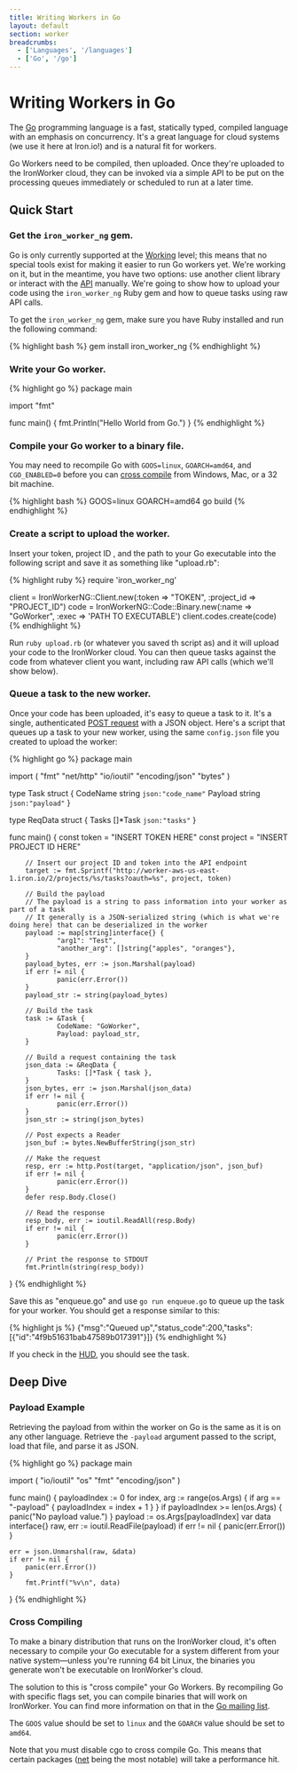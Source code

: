 ```yaml
---
title: Writing Workers in Go
layout: default
section: worker
breadcrumbs:
  - ['Languages', '/languages']
  - ['Go', '/go']
---
```


# Writing Workers in Go

The [Go](http://www.golang.org) programming language is a fast, statically 
typed, compiled language with an emphasis on concurrency. It's a great language 
for cloud systems (we use it here at Iron.io!) and is a natural fit for workers.

Go Workers need to be compiled, then uploaded. Once they're uploaded to the 
IronWorker cloud, they can be invoked via a simple API to be put on the 
processing queues immediately or scheduled to run at a later time.

## Quick Start

### Get the `iron_worker_ng` gem.

Go is only currently supported at the [Working](/worker/languages) level; this 
means that no special tools exist for making it easier to run Go workers yet. 
We're working on it, but in the meantime, you have two options: use another 
client library or interact with the [API](/worker/reference/api) manually. 
We're going to show how to upload your code using the `iron_worker_ng` Ruby 
gem and how to queue tasks using raw API calls.

To get the `iron_worker_ng` gem, make sure you have Ruby installed and run the 
following command:

{% highlight bash %}
gem install iron_worker_ng
{% endhighlight %}

### Write your Go worker.

{% highlight go %}
package main

import "fmt"

func main() {
        fmt.Println("Hello World from Go.")
}
{% endhighlight %}

### Compile your Go worker to a binary file.

You may need to recompile Go with `GOOS=linux`, `GOARCH=amd64`, and 
`CGO_ENABLED=0` before you can [cross compile](#cross_compiling) from Windows, Mac, or a 32 bit 
machine.

{% highlight bash %}
GOOS=linux GOARCH=amd64 go build
{% endhighlight %}

### Create a script to upload the worker.

Insert your token, project ID , and the path to your Go executable into the 
following script and save it as something like "upload.rb":

{% highlight ruby %}
require 'iron_worker_ng'

client = IronWorkerNG::Client.new(:token => "TOKEN", :project_id => "PROJECT_ID")
code = IronWorkerNG::Code::Binary.new(:name => "GoWorker", :exec => 'PATH TO EXECUTABLE')
client.codes.create(code)
{% endhighlight %}

Run `ruby upload.rb` (or whatever you saved th script as) and it will upload 
your code to the IronWorker cloud. You can then queue tasks against the code 
from whatever client you want, including raw API calls (which we'll show below).

### Queue a task to the new worker.

Once your code has been uploaded, it's easy to queue a task to it. It's a single, 
authenticated [POST request](/worker/reference/api/#queue_a_task) with a JSON 
object. Here's a script that queues up a task to your new worker, using the same 
`config.json` file you created to upload the worker:

{% highlight go %}
package main

import (
        "fmt"
        "net/http"
        "io/ioutil"
        "encoding/json"
        "bytes"
)

type Task struct {
        CodeName string `json:"code_name"`
        Payload string `json:"payload"`
}

type ReqData struct {
        Tasks []*Task `json:"tasks"`
}

func main() {
        const token = "INSERT TOKEN HERE"
        const project = "INSERT PROJECT ID HERE"

        // Insert our project ID and token into the API endpoint
        target := fmt.Sprintf("http://worker-aws-us-east-1.iron.io/2/projects/%s/tasks?oauth=%s", project, token)

        // Build the payload
        // The payload is a string to pass information into your worker as part of a task
        // It generally is a JSON-serialized string (which is what we're doing here) that can be deserialized in the worker
        payload := map[string]interface{} {
                "arg1": "Test",
                "another_arg": []string{"apples", "oranges"},
        }
        payload_bytes, err := json.Marshal(payload)
        if err != nil {
                panic(err.Error())
        }
        payload_str := string(payload_bytes)

        // Build the task
        task := &Task {
                CodeName: "GoWorker",
                Payload: payload_str,
        }

        // Build a request containing the task
        json_data := &ReqData {
                Tasks: []*Task { task },
        }
        json_bytes, err := json.Marshal(json_data)
        if err != nil {
                panic(err.Error())
        }
        json_str := string(json_bytes)

        // Post expects a Reader
        json_buf := bytes.NewBufferString(json_str)

        // Make the request
        resp, err := http.Post(target, "application/json", json_buf)
        if err != nil {
                panic(err.Error())
        }
        defer resp.Body.Close()

        // Read the response
        resp_body, err := ioutil.ReadAll(resp.Body)
        if err != nil {
                panic(err.Error())
        }

        // Print the response to STDOUT
        fmt.Println(string(resp_body))
}
{% endhighlight %}

Save this as "enqueue.go" and use `go run enqueue.go` to queue up the task for 
your worker. You should get a response similar to this:

{% highlight js %}
{"msg":"Queued up","status_code":200,"tasks":[{"id":"4f9b51631bab47589b017391"}]}
{% endhighlight %}

If you check in the [HUD](https://hud.iron.io), you should see the task.

## Deep Dive

### Payload Example

Retrieving the payload from within the worker on Go is the same as it is on any 
other language. Retrieve the `-payload` argument passed to the script, load that 
file, and parse it as JSON.

{% highlight go %}
package main

import (
        "io/ioutil"
        "os"
        "fmt"
        "encoding/json"
)

func main() {
        payloadIndex := 0
        for index, arg := range(os.Args) {
                if arg == "-payload" {
                        payloadIndex = index + 1
                }
        }
        if payloadIndex >= len(os.Args) {
                panic("No payload value.")
        }
        payload := os.Args[payloadIndex]
        var data interface{}
        raw, err := ioutil.ReadFile(payload)
	if err != nil {
		panic(err.Error())
	}

	err = json.Unmarshal(raw, &data)
	if err != nil {
		panic(err.Error())
	}
        fmt.Printf("%v\n", data)
}
{% endhighlight %}

### Cross Compiling

To make a binary distribution that runs on the IronWorker cloud, it's often 
necessary to compile your Go executable for a system different from your 
native system&mdash;unless you're running 64 bit Linux, the binaries you 
generate won't be executable on IronWorker's cloud.

The solution to this is "cross compile" your Go Workers. By recompiling 
Go with specific flags set, you can compile binaries that will work on 
IronWorker. You can find more information on that in the [Go mailing list](https://groups.google.com/d/topic/golang-nuts/dQxQ9O7u11g/discussion).

The `GOOS` value should be set to `linux` and the `GOARCH` value should be 
set to `amd64`.

Note that you must disable cgo to cross compile Go. This means that certain 
packages ([net](http://www.golang.org/pkg/net) being the most notable) will 
take a performance hit.
